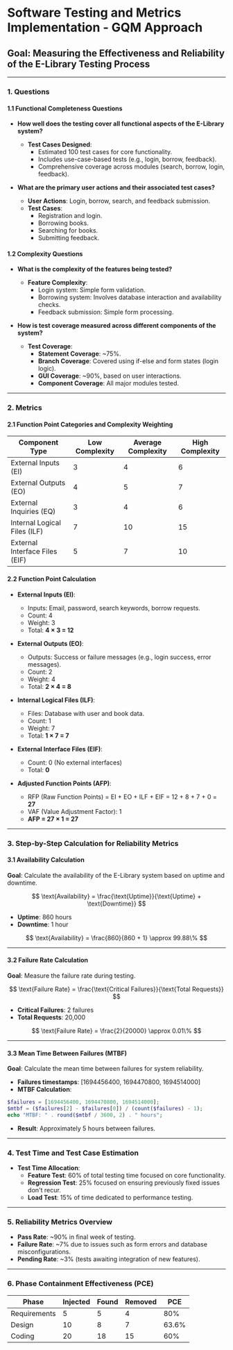 # **Software Testing and Metrics Implementation - GQM Approach**

## **Goal: Measuring the Effectiveness and Reliability of the E-Library Testing Process**

---

### **1. Questions**

#### 1.1 **Functional Completeness Questions**

- **How well does the testing cover all functional aspects of the E-Library system?**
    - **Test Cases Designed**: 
        - Estimated 100 test cases for core functionality.
        - Includes use-case-based tests (e.g., login, borrow, feedback).
        - Comprehensive coverage across modules (search, borrow, login, feedback).
    
- **What are the primary user actions and their associated test cases?**
    - **User Actions**: Login, borrow, search, and feedback submission.
    - **Test Cases**:
        - Registration and login.
        - Borrowing books.
        - Searching for books.
        - Submitting feedback.

#### 1.2 **Complexity Questions**

- **What is the complexity of the features being tested?**
    - **Feature Complexity**:
        - Login system: Simple form validation.
        - Borrowing system: Involves database interaction and availability checks.
        - Feedback submission: Simple form processing.
    
- **How is test coverage measured across different components of the system?**
    - **Test Coverage**:
        - **Statement Coverage**: ~75%.
        - **Branch Coverage**: Covered using if-else and form states (login logic).
        - **GUI Coverage**: ~90%, based on user interactions.
        - **Component Coverage**: All major modules tested.

---

### **2. Metrics**

#### 2.1 **Function Point Categories and Complexity Weighting**

| Component Type            | Low Complexity | Average Complexity | High Complexity |
|---------------------------|----------------|--------------------|-----------------|
| External Inputs (EI)       | 3              | 4                  | 6               |
| External Outputs (EO)      | 4              | 5                  | 7               |
| External Inquiries (EQ)    | 3              | 4                  | 6               |
| Internal Logical Files (ILF) | 7             | 10                 | 15              |
| External Interface Files (EIF) | 5          | 7                  | 10              |

#### 2.2 **Function Point Calculation**

- **External Inputs (EI)**: 
    - Inputs: Email, password, search keywords, borrow requests.
    - Count: 4
    - Weight: 3
    - Total: **4 × 3 = 12**
    
- **External Outputs (EO)**:
    - Outputs: Success or failure messages (e.g., login success, error messages).
    - Count: 2
    - Weight: 4
    - Total: **2 × 4 = 8**
    
- **Internal Logical Files (ILF)**:
    - Files: Database with user and book data.
    - Count: 1
    - Weight: 7
    - Total: **1 × 7 = 7**

- **External Interface Files (EIF)**:
    - Count: 0 (No external interfaces)
    - Total: **0**

- **Adjusted Function Points (AFP)**:
    - RFP (Raw Function Points) = EI + EO + ILF + EIF = 12 + 8 + 7 + 0 = **27**
    - VAF (Value Adjustment Factor): 1
    - **AFP = 27 × 1 = 27**

---

### **3. Step-by-Step Calculation for Reliability Metrics**

#### 3.1 **Availability Calculation**
   
**Goal**: Calculate the availability of the E-Library system based on uptime and downtime.

$$
\text{Availability} = \frac{\text{Uptime}}{\text{Uptime} + \text{Downtime}}
$$

- **Uptime**: 860 hours
- **Downtime**: 1 hour

$$
\text{Availability} = \frac{860}{860 + 1} \approx 99.88\%
$$

---

#### 3.2 **Failure Rate Calculation**

**Goal**: Measure the failure rate during testing.

$$
\text{Failure Rate} = \frac{\text{Critical Failures}}{\text{Total Requests}}
$$

- **Critical Failures**: 2 failures
- **Total Requests**: 20,000

$$
\text{Failure Rate} = \frac{2}{20000} \approx 0.01\%
$$

---

#### 3.3 **Mean Time Between Failures (MTBF)**

**Goal**: Calculate the mean time between failures for system reliability.

- **Failures timestamps**: [1694456400, 1694470800, 1694514000]
- **MTBF Calculation**:

```php
$failures = [1694456400, 1694470800, 1694514000];
$mtbf = ($failures[2] - $failures[0]) / (count($failures) - 1);
echo "MTBF: " . round($mtbf / 3600, 2) . " hours";
```
- **Result**: Approximately 5 hours between failures.

---

### 4. **Test Time and Test Case Estimation**
- **Test Time Allocation**:
  - **Feature Test**: 60% of total testing time focused on core functionality.
  - **Regression Test**: 25% focused on ensuring previously fixed issues don't recur.
  - **Load Test**: 15% of time dedicated to performance testing.
 
---

### 5. **Reliability Metrics Overview**
- **Pass Rate**: ~90% in final week of testing.
- **Failure Rate**: ~7% due to issues such as form errors and database misconfigurations.
- **Pending Rate**: ~3% (tests awaiting integration of new features).

---

### 6. **Phase Containment Effectiveness (PCE)**
| Phase	      | Injected	| Found	 | Removed	| PCE   |
|-------------|-----------|--------|----------|-------|
| Requirements | 5	       | 5	    | 4     	| 80%   |
| Design	     | 10	       | 8	    | 7	      | 63.6% |
| Coding	     | 20	       | 18	    | 15	    | 60%   |

